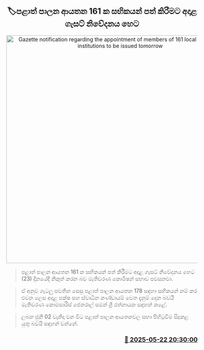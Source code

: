 <p align='center'><b><h2 align='center' title='Gazette notification regarding the appointment of members of 161 local government institutions to be issued tomorrow'>🏷පළාත් පාලන ආයතන 161 ක සභිකයන් පත් කිරීමට අදාළ ගැසට් නිවේදනය හෙට</h2></b></p>
<p align='center'><img src='https://helakuru.sgp1.cdn.digitaloceanspaces.com/esana/images/lib/saman-sri-rathnayake-media.jpg' width='600' alt='Gazette notification regarding the appointment of members of 161 local government institutions to be issued tomorrow'></p>

> පළාත් පාලන ආයතන 161 ක සභිකයන් පත් කිරීමට අදාළ ගැසට් නිවේදනය හෙට (23) දිනයේදී නිකුත් කරන බව මැතිවරණ කොමිෂන් සභාව පවසනවා.

> ඒ අනුව ගැටලු පවතින සෙසු පළාත් පාලන ආයතන 178 සඳහා සභිකයන් නම් කර එවන ලෙස අදාළ පක්ෂ සහ ස්වාධීන කණ්ඩායම් වෙත දැනුම් දෙන බවයි මැතිවරණ කොමසාරිස් ජෙනරාල් සමන් ශ්‍රී රත්නායක සඳහන් කළේ.

> ලබන ජුනි 02 වැනිදා වන විට පළාත් පාලන ආයතනවල සභා පිහිටුවීම සිදුකළ යුතු බවයි සඳහන් වන්නේ.



<h3 align='right'><a href='https://www.helakuru.lk/esana/p/110352/'>📅 2025-05-22 20:30:00</a></h3>
